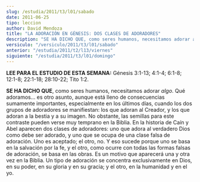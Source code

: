 ```yaml
---
slug: /estudia/2011/t3/l01/sabado
date: 2011-06-25
tipo: leccion
author: David Mendoza
title: "LA ADORACIÓN EN GÉNESIS: DOS CLASES DE ADORADORES"
description: "SE HA DICHO QUE, como seres humanos, necesitamos adorar algo. Qué adoramos...  es otro asunto, aunque está lleno de consecuencias sumamente importantes,  especialmente en los últimos días, cuando los dos grupos de adoradores se  manifiestan: los que adoran al Creador, y los qu..."
versiculo: "/versiculo/2011/t3/l01/sabado"
anterior: "/estudia/2011/t2/l13/viernes"
siguiente: "/estudia/2011/t3/l01/domingo"
---
```


**LEE PARA EL ESTUDIO DE ESTA SEMANA:** Génesis 3:1-13; 4:1-4; 6:1-8; 12:1-8; 22:1-18; 28:10-22; Tito 1:2.

**SE HA DICHO QUE**, como seres humanos, necesitamos adorar _algo_. Qué adoramos... es otro asunto, aunque está lleno de consecuencias sumamente importantes, especialmente en los últimos días, cuando los dos grupos de adoradores se manifiestan: los que adoran al Creador, y los que adoran a la bestia y a su imagen. No obstante, las semillas para este contraste pueden verse muy temprano en la Biblia. En la historia de Caín y Abel aparecen dos clases de adoradores: uno que adora al verdadero Dios como debe ser adorado, y uno que se ocupa de una clase falsa de adoración. Uno es aceptado; el otro, no. Y eso sucede porque uno se basa en la salvación por la fe, y el otro, como ocurre con todas las formas falsas de adoración, se basa en las obras. Es un motivo que aparecerá una y otra vez en la Biblia. Un tipo de adoración se concentra exclusivamente en Dios, en su poder, en su gloria y en su gracia; y el otro, en la humanidad y en el yo.
